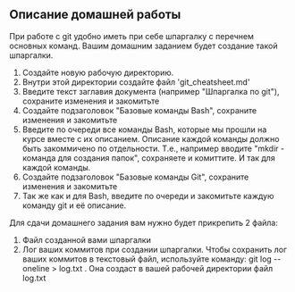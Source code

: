 ## Описание домашней работы
При работе с git удобно иметь при себе шпаргалку с перечнем основных команд. Вашим домашним заданием будет создание такой шпаргалки.
1. Создайте новую рабочую директорию.
2. Внутри этой директории создайте файл 'git_cheatsheet.md'
3. Введите текст заглавия документа (например "Шпаргалка по git"), сохраните изменения и закомитьте
4. Создайте подзаголовок "Базовые команды Bash", сохраните изменения и закомитьте
5. Введите по очереди все команды Bash, которые мы прошли на курсе вместе с их описанием. Описание каждой команды должно быть закоммичено по отдельности. Т.е., например вводите "mkdir - команда для создания папок", сохраняете и комиттите. И так для каждой команды.
6. Создайте подзаголовок "Базовые команды Git", сохраните изменения и закомитьте
7. Так же как и для Bash, введите по очереди и закомитьте каждую команду git и её описание.

 Для сдачи домашнего задания вам нужно будет прикрепить 2 файла:
1. Файл созданной вами шпаргалки
2.  Лог ваших коммитов при создании шпаргалки. Чтобы сохранить лог ваших коммитов в текстовый файл, используйте команду: git log --oneline > log.txt . Она создаст в вашей рабочей директории файл log.txt